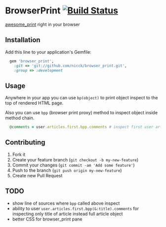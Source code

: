 # BrowserPrint [![Build Status](https://secure.travis-ci.org/nicck/browser_print.png)](http://travis-ci.org/nicck/browser_print)

[awesome_print][ap] right in your browser

## Installation

Add this line to your application's Gemfile:

``` rb
  gem 'browser_print',
    :git => 'git://github.com/nicck/browser_print.git',
    :group => :development
```

## Usage

Anywhere in your app you can use `bp(object)` to print object inspect to the top of rendered HTML page.

Also you can use `bpp` (browser print proxy) method to inspect object inside method chain.

``` rb
  @comments = user.articles.first.bpp.comments # inspect first user article
```

## Contributing

1. Fork it
2. Create your feature branch (`git checkout -b my-new-feature`)
3. Commit your changes (`git commit -am 'Add some feature'`)
4. Push to the branch (`git push origin my-new-feature`)
5. Create new Pull Request

## TODO

- show line of sources where `bpp` called above inspect
- ability to user `user.articles.first.bpp(&:title).comments` for inspecting only title of article instead full article object
- better CSS for browser_print pane

[ap]: http://github.com/michaeldv/awesome_print
